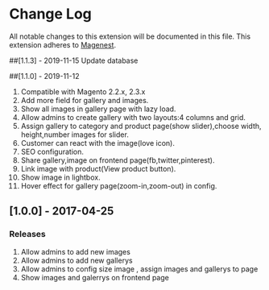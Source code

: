 # Change Log
All notable changes to this extension will be documented in this file.
This extension adheres to [Magenest](http://store.magenest.com/).

##[1.1.3] - 2019-11-15
Update database

##[1.1.0] - 2019-11-12
1. Compatible with Magento 2.2.x, 2.3.x
2. Add more field for gallery and images.
3. Show all images in gallery page with lazy load.
4. Allow admins to create gallery with two layouts:4 columns and grid.
5. Assign gallery to category and product page(show slider),choose width, height,number images for slider.
6. Customer can react with the image(love icon).
7. SEO configuration.
8. Share gallery,image on frontend page(fb,twitter,pinterest).
9. Link image with product(View product button).
10. Show image in lightbox.
11. Hover effect for gallery page(zoom-in,zoom-out) in config.

## [1.0.0] - 2017-04-25
### Releases
1. Allow admins to add new images
2. Allow admins to add new gallerys
4. Allow admins to config size image , assign images and gallerys to page
5. Show images and galerrys on frontend page


